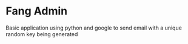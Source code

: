 # Fang Admin

Basic application using python and google to send email with a unique random key being generated
